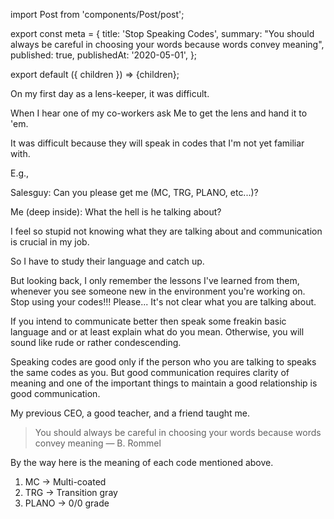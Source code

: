 import Post from 'components/Post/post';

export const meta = {
  title: 'Stop Speaking Codes',
  summary: "You should always be careful in choosing your words because words convey meaning",
  published: true,
  publishedAt: '2020-05-01',
};

export default ({ children }) => <Post meta={meta}>{children}</Post>;

On my first day as a lens-keeper, it was difficult.

When I hear one of my co-workers ask Me to get the lens and hand it to 'em.

It was difficult because they will speak in codes that I'm not yet familiar with.

E.g.,

Salesguy: Can you please get me (MC, TRG, PLANO, etc...)?

Me (deep inside): What the hell is he talking about?

I feel so stupid not knowing what they are talking about and communication is
crucial in my job.

So I have to study their language and catch up.

But looking back, I only remember the lessons I've learned from them, whenever
you see someone new in the environment you're working on. Stop using your
codes!!! Please... It's not clear what you are talking about.

If you intend to communicate better then speak some freakin basic
language and or at least explain what do you mean. Otherwise, you will sound
like rude or rather condescending.

Speaking codes are good only if the person who you are talking to speaks the same
codes as you. But good communication requires clarity of meaning and one of
the important things to maintain a good relationship is good communication.

My previous CEO, a good teacher, and a friend taught me.

> You should always be careful in choosing your words because words convey meaning — B. Rommel

By the way here is the meaning of each code mentioned above.

1. MC -> Multi-coated
1. TRG -> Transition gray
1. PLANO -> 0/0 grade
